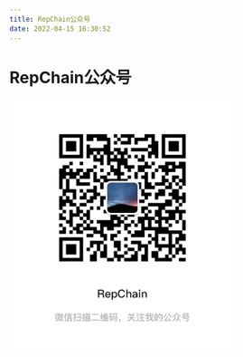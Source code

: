 ```yaml
---
title: RepChain公众号
date: 2022-04-15 16:30:52
---
```


# RepChain公众号
<p align="center" style="width: 400px">
  <img src="/gongzhong.jpg">
</p>
